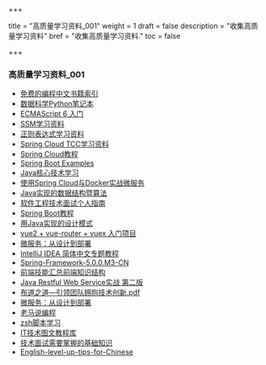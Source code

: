 +++

title = "高质量学习资料_001"
weight = 1
draft = false
description = "收集高质量学习资料"
bref = "收集高质量学习资料."
toc = false

+++

### 高质量学习资料_001
- [免费的编程中文书籍索引](https://github.com/justjavac/free-programming-books-zh_CN)
- [数据科学Python笔记本](https://github.com/donnemartin/data-science-ipython-notebooks)
- [ECMAScript 6 入门](http://es6.ruanyifeng.com/#docs/let)
- [SSM学习资料](https://github.com/bugjc/SSM)
- [正则表达式学习资料](https://github.com/bugjc/learn-regex/blob/master/README-cn.md#23-%E9%87%8D%E5%A4%8D%E6%AC%A1%E6%95%B0)  
- [Spring Cloud TCC学习资料](https://github.com/bugjc/spring-cloud-rest-tcc)  
- [Spring Cloud教程](https://github.com/dyc87112/SpringCloud-Learning)
- [Spring Boot Examples](https://github.com/ityouknow/spring-boot-examples)
- [Java核心技术学习](https://github.com/bugjc/java-core-learning-example)
- [使用Spring Cloud与Docker实战微服务](https://github.com/bugjc/spring-cloud-study)
- [Java实现的数据结构暨算法](https://github.com/bugjc/datastructure) 
- [软件工程技术面试个人指南](https://github.com/kdn251/interviews/blob/master/README-zh-cn.md) 
- [Spring Boot教程](https://github.com/bugjc/SpringBoot-Learning)
- [用Java实现的设计模式](https://github.com/bugjc/java-design-patterns)
- [vue2 + vue-router + vuex 入门项目](https://github.com/bailicangdu/vue2-happyfri)
- [微服务：从设计到部署](https://github.com/oopsguy/microservices-from-design-to-deployment-chinese)
- [IntelliJ IDEA 简体中文专题教程](https://github.com/tengj/IntelliJ-IDEA-Tutorial)
- [Spring-Framework-5.0.0.M3-CN](https://github.com/muyinchen/Spring-Framework-5.0.0.M3-CN)
- [前端技能汇总前端知识结构](https://github.com/JacksonTian/fks)
- [Java Restful Web Service实战 第二版](https://github.com/feuyeux/jax-rs2-guide-II)
- [布道之道—引领团队拥抱技术创新.pdf](http://note.youdao.com/noteshare?id=135e195e77827126597aa1aab975fc9b&sub=55970E72DAD843A893A2101960846794)
- [微服务：从设计到部署](http://note.youdao.com/noteshare?id=93e93f8e1943b82d30055434df54d7cc)
- [老马说编程](http://t.im/laoma)
- [zsh脚本学习](https://github.com/goreliu/zshguide)
- [IT技术图文教程库](http://wiki.jikexueyuan.com/)
- [技术面试需要掌握的基础知识](https://github.com/CyC2018/Interview-Notebook)
- [English-level-up-tips-for-Chinese](https://byoungd.gitbooks.io/english-level-up-tips-for-chinese/content/part-1/1-understanding.html)
